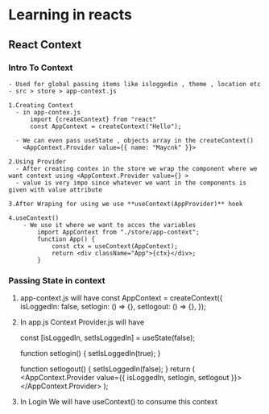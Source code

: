 # Learning in reacts

## React Context

### Intro To Context

    - Used for global passing items like isloggedin , theme , location etc
    - src > store > app-context.js

    1.Creating Context
      - in app-contex.js
          import {createContext} from "react"
          const AppContext = createContext("Hello");

      - We can even pass useState , objects array in the createContext()
        <AppContext.Provider value={{ name: "Maycnk" }}>

    2.Using Provider
      - After creating contex in the store we wrap the component where we want context using <AppContext.Provider value={} >
      - value is very impo since whatever we want in the components is given with value attribute

    3.After Wraping for using we use **useContext(AppProvider)** hook

    4.useContext()
        - We use it where we want to acces the variables
            import AppContext from "./store/app-context";
            function App() {
                const ctx = useContext(AppContext);
                return <div className="App">{ctx}</div>;
            }

### Passing State in context

1. app-context.js will have
   const AppContext = createContext({
   isLoggedIn: false,
   setlogin: () => {},
   setlogout: () => {},
   });
2. In app.js Context Provider.js will have

   const [isLoggedIn, setIsLoggedIn] = useState(false);

   function setlogin() {
   setIsLoggedIn(true);
   }

   function setlogout() {
   setIsLoggedIn(false);
   }
   return (
   <AppContext.Provider value={{ isLoggedIn, setlogin, setlogout }}>
   <Login></Login>
   </AppContext.Provider>
   );

3. In Login We will have useContext() to consume this context
